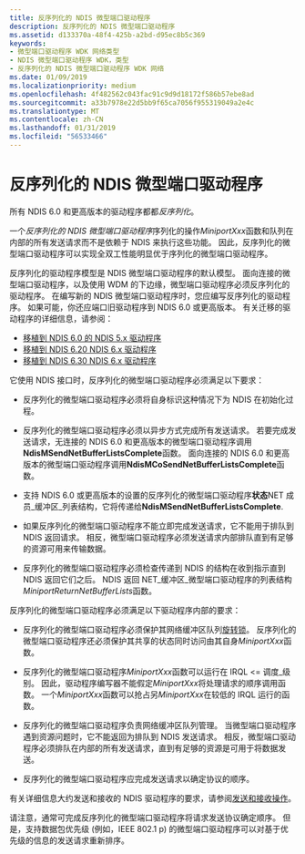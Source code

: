 ```yaml
---
title: 反序列化的 NDIS 微型端口驱动程序
description: 反序列化的 NDIS 微型端口驱动程序
ms.assetid: d133370a-48f4-425b-a2bd-d95ec8b5c369
keywords:
- 微型端口驱动程序 WDK 网络类型
- NDIS 微型端口驱动程序 WDK，类型
- 反序列化的 NDIS 微型端口驱动程序 WDK 网络
ms.date: 01/09/2019
ms.localizationpriority: medium
ms.openlocfilehash: 4f482562c043fac91c9d9d18172f586b57ebe8ad
ms.sourcegitcommit: a33b7978e22d5bb9f65ca7056f955319049a2e4c
ms.translationtype: MT
ms.contentlocale: zh-CN
ms.lasthandoff: 01/31/2019
ms.locfileid: "56533466"
---
```

# <a name="deserialized-ndis-miniport-drivers"></a>反序列化的 NDIS 微型端口驱动程序





所有 NDIS 6.0 和更高版本的驱动程序都都*反序列化*。

一个*反序列化的 NDIS 微型端口驱动程序*序列化的操作*MiniportXxx*函数和队列在内部的所有发送请求而不是依赖于 NDIS 来执行这些功能。 因此，反序列化的微型端口驱动程序可以实现全双工性能明显优于序列化的微型端口驱动程序。

反序列化的驱动程序模型是 NDIS 微型端口驱动程序的默认模型。 面向连接的微型端口驱动程序，以及使用 WDM 的下边缘，微型端口驱动程序必须反序列化的驱动程序。 在编写新的 NDIS 微型端口驱动程序时，您应编写反序列化的驱动程序。 如果可能，你还应端口旧驱动程序到 NDIS 6.0 或更高版本。 有关迁移的驱动程序的详细信息，请参阅：

-   [移植到 NDIS 6.0 的 NDIS 5.x 驱动程序](https://docs.microsoft.com/previous-versions/windows/hardware/network/porting-ndis-5-x-drivers-to-ndis-6-0)
-   [移植到 NDIS 6.20 NDIS 6.x 驱动程序](porting-ndis-6-x-drivers-to-ndis-6-20.md)
-   [移植到 NDIS 6.30 NDIS 6.x 驱动程序](porting-ndis-6-x-drivers-to-ndis-6-30.md)

它使用 NDIS 接口时，反序列化的微型端口驱动程序必须满足以下要求：

-   反序列化的微型端口驱动程序必须将自身标识这种情况下为 NDIS 在初始化过程。

-   反序列化的微型端口驱动程序必须以异步方式完成所有发送请求。 若要完成发送请求，无连接的 NDIS 6.0 和更高版本的微型端口驱动程序调用**NdisMSendNetBufferListsComplete**函数。 面向连接的 NDIS 6.0 和更高版本的微型端口驱动程序调用**NdisMCoSendNetBufferListsComplete**函数。

-   支持 NDIS 6.0 或更高版本的设置的反序列化的微型端口驱动程序**状态**NET 成员\_缓冲区\_列表结构，它将传递给**NdisMSendNetBufferListsComplete**.

-   如果反序列化的微型端口驱动程序不能立即完成发送请求，它不能用于排队到 NDIS 返回请求。 相反，微型端口驱动程序必须发送请求内部排队直到有足够的资源可用来传输数据。

-   反序列化的微型端口驱动程序必须检查传递到 NDIS 的结构在收到指示直到 NDIS 返回它们之后。 NDIS 返回 NET\_缓冲区\_微型端口驱动程序的列表结构*MiniportReturnNetBufferLists*函数。

反序列化的微型端口驱动程序必须满足以下驱动程序内部的要求：

-   反序列化的微型端口驱动程序必须保护其网络缓冲区队列[旋转锁](https://msdn.microsoft.com/library/windows/hardware/ff548114)。 反序列化的微型端口驱动程序还必须保护其共享的状态同时访问由其自身*MiniportXxx*函数。

-   反序列化的微型端口驱动程序*MiniportXxx*函数可以运行在 IRQL &lt;= 调度\_级别。 因此，驱动程序编写器不能假定*MiniportXxx*将处理请求的顺序调用函数。 一个*MiniportXxx*函数可以抢占另*MiniportXxx*在较低的 IRQL 运行的函数。

-   反序列化的微型端口驱动程序负责网络缓冲区队列管理。 当微型端口驱动程序遇到资源问题时，它不能返回为排队到 NDIS 发送请求。 相反，微型端口驱动程序必须排队在内部的所有发送请求，直到有足够的资源是可用于将数据发送。

-   反序列化的微型端口驱动程序应完成发送请求以确定协议的顺序。

有关详细信息大约发送和接收的 NDIS 驱动程序的要求，请参阅[发送和接收操作](send-and-receive-operations.md)。

请注意，通常可完成反序列化的微型端口驱动程序将请求发送协议确定顺序。 但是，支持数据包优先级 (例如，IEEE 802.1 p) 的微型端口驱动程序可以对基于优先级的信息的发送请求重新排序。

 

 





